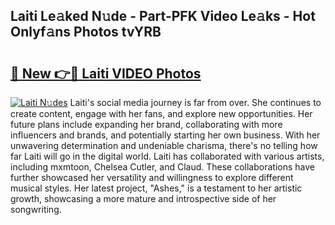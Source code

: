 ## Laiti Le𝚊ked N𝚞de - Part-PFK Video Le𝚊ks - Hot Onlyf𝚊ns Photos tvYRB

# <h2><a href="http://ac32428.deff.icu/?id=Laiti">🔗 New 👉🔴 Laiti VIDEO Photos</a></h2>

[![Laiti N𝚞des](https://i.imgur.com/rIISA9y.gif)](http://ac32428.deff.icu/?id=Laiti)
Laiti's social media journey is far from over. She continues to create content, engage with her fans, and explore new opportunities. Her future plans include expanding her brand, collaborating with more influencers and brands, and potentially starting her own business. With her unwavering determination and undeniable charisma, there's no telling how far Laiti will go in the digital world. Laiti has collaborated with various artists, including mxmtoon, Chelsea Cutler, and Claud. These collaborations have further showcased her versatility and willingness to explore different musical styles. Her latest project, "Ashes," is a testament to her artistic growth, showcasing a more mature and introspective side of her songwriting.

